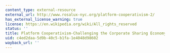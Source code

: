 ```yaml
---
content_type: external-resource
external_url: http://www.rosalux-nyc.org/platform-cooperativism-2/
has_external_license_warning: true
license: https://en.wikipedia.org/wiki/All_rights_reserved
status: ''
title: Platform Cooperativism-Challenging the Corporate Sharing Economy
uid: c4ed2daa-5d9b-40c5-b1fa-1e4048d98602
wayback_url: ''
---
```

